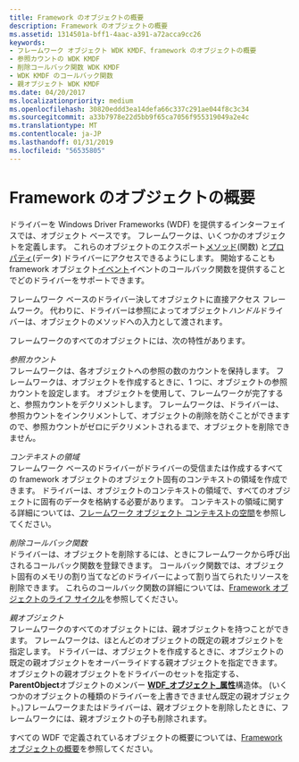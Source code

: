 ```yaml
---
title: Framework のオブジェクトの概要
description: Framework のオブジェクトの概要
ms.assetid: 1314501a-bff1-4aac-a391-a72acca9cc26
keywords:
- フレームワーク オブジェクト WDK KMDF、framework のオブジェクトの概要
- 参照カウントの WDK KMDF
- 削除コールバック関数 WDK KMDF
- WDK KMDF のコールバック関数
- 親オブジェクト WDK KMDF
ms.date: 04/20/2017
ms.localizationpriority: medium
ms.openlocfilehash: 30820eddd3ea14defa66c337c291ae044f8c3c34
ms.sourcegitcommit: a33b7978e22d5bb9f65ca7056f955319049a2e4c
ms.translationtype: MT
ms.contentlocale: ja-JP
ms.lasthandoff: 01/31/2019
ms.locfileid: "56535805"
---
```

# <a name="introduction-to-framework-objects"></a>Framework のオブジェクトの概要





ドライバーを Windows Driver Frameworks (WDF) を提供するインターフェイスでは、オブジェクト ベースです。 フレームワークは、いくつかのオブジェクトを定義します。 これらのオブジェクトのエクスポート[メソッド](framework-object-methods.md)(関数) と[プロパティ](framework-object-properties.md)(データ) ドライバーにアクセスできるようにします。 開始することも framework オブジェクト[イベント](framework-object-events.md)イベントのコールバック関数を提供することでどのドライバーをサポートできます。

フレームワーク ベースのドライバー決してオブジェクトに直接アクセス フレームワーク。 代わりに、ドライバーは参照によってオブジェクト*ハンドル*ドライバーは、オブジェクトのメソッドへの入力として渡されます。

フレームワークのすべてのオブジェクトには、次の特性があります。

<a href="" id="reference-count"></a>*参照カウント*  
フレームワークは、各オブジェクトへの参照の数のカウントを保持します。 フレームワークは、オブジェクトを作成するときに、1 つに、オブジェクトの参照カウントを設定します。 オブジェクトを使用して、フレームワークが完了すると、参照カウントをデクリメントします。 フレームワークは、ドライバーは、参照カウントをインクリメントして、オブジェクトの削除を防ぐことができますので、参照カウントがゼロにデクリメントされるまで、オブジェクトを削除できません。

<a href="" id="context-space"></a>*コンテキストの領域*  
フレームワーク ベースのドライバーがドライバーの受信または作成するすべての framework オブジェクトのオブジェクト固有のコンテキストの領域を作成できます。 ドライバーは、オブジェクトのコンテキストの領域で、すべてのオブジェクトに固有のデータを格納する必要があります。 コンテキストの領域に関する詳細については、[フレームワーク オブジェクト コンテキストの空間](framework-object-context-space.md)を参照してください。

<a href="" id="deletion-callback-functions"></a>*削除コールバック関数*  
ドライバーは、オブジェクトを削除するには、ときにフレームワークから呼び出されるコールバック関数を登録できます。 コールバック関数では、オブジェクト固有のメモリの割り当てなどのドライバーによって割り当てられたリソースを削除できます。 これらのコールバック関数の詳細については、[Framework オブジェクトのライフ サイクル](framework-object-life-cycle.md)を参照してください。

<a href="" id="parent-object"></a>*親オブジェクト*  
フレームワークのすべてのオブジェクトには、親オブジェクトを持つことができます。 フレームワークは、ほとんどのオブジェクトの既定の親オブジェクトを指定します。 ドライバーは、オブジェクトを作成するときに、オブジェクトの既定の親オブジェクトをオーバーライドする親オブジェクトを指定できます。 オブジェクトの親オブジェクトをドライバーのセットを指定する、 **ParentObject**オブジェクトのメンバー [ **WDF\_オブジェクト\_属性**](https://msdn.microsoft.com/library/windows/hardware/ff552400)構造体。 (いくつかのオブジェクトの種類のドライバーを上書きできません既定の親オブジェクト。)フレームワークまたはドライバーは、親オブジェクトを削除したときに、フレームワークには、親オブジェクトの子も削除されます。

すべての WDF で定義されているオブジェクトの概要については、[Framework オブジェクトの概要](summary-of-framework-objects.md)を参照してください。

 

 





